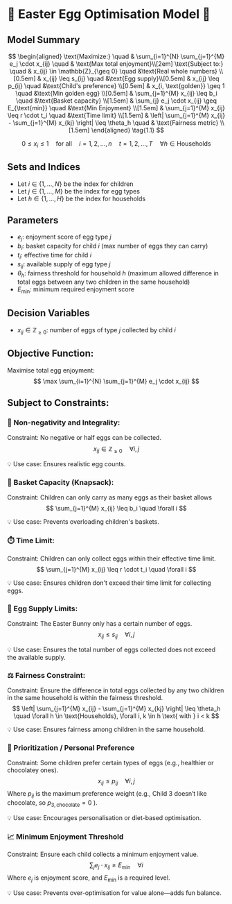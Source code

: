 # 🐰 Easter Egg Optimisation Model 🐰

## Model Summary

$$
\begin{aligned}
    \text{Maximize:} \quad &  \sum_{i=1}^{N} \sum_{j=1}^{M} e_j \cdot x_{ij}   \quad & \text{Max total enjoyment}\\[2em]
    \text{Subject to:} \quad 
    & x_{ij} \in \mathbb{Z}_{\geq 0}  \quad  &\text{Real whole numbers}  \\[0.5em]
    & x_{ij} \leq s_{ij} \quad  &\text{Egg supply}\\[0.5em]
    & x_{ij} \leq p_{ij}   \quad  &\text{Child's preference} \\[0.5em]
    &  x_{i, \text{golden}} \geq 1   \quad  &\text{Min golden egg} \\[0.5em]
    & \sum_{j=1}^{M} x_{ij} \leq b_i \quad  &\text{Basket capacity} \\[1.5em]
    & \sum_{j} e_j \cdot x_{ij} \geq E_{\text{min}}    \quad  &\text{Min Enjoyment} \\[1.5em]
    & \sum_{j=1}^{M} x_{ij} \leq r \cdot t_i  \quad  &\text{Time limit} \\[1.5em]
    & \left| \sum_{j=1}^{M} x_{ij} - \sum_{j=1}^{M} x_{kj} \right| \leq \theta_h    \quad & \text{Fairness metric} \\[1.5em]
\end{aligned}
\tag{1.1}
$$

$$
0 \leq x_i \leq 1 \quad \text{for all} \quad i = 1, 2, \ldots, n \quad t = 1, 2, \ldots, T \quad   \forall h \in \text{Households} 
$$

## Sets and Indices
- Let $i \in \{1, \dots, N\}$ be the index for children
- Let $j \in \{1, \dots, M\}$ be the index for egg types
- Let $h \in \{1, \dots, H\}$ be the index for households

## Parameters
- $e_j$: enjoyment score of egg type $j$
- $b_i$: basket capacity for child $i$ (max number of eggs they can carry)
- $t_i$: effective time for child $i$
- $s_{ij}$: available supply of egg type $j$
- $\theta_h$: fairness threshold for household $h$ (maximum allowed difference in total eggs between any two children in the same household)
- $E_{\text{min}}$: minimum required enjoyment score

## Decision Variables
- $x_{ij} \in \mathbb{Z}_{\geq 0}$: number of eggs of type $j$ collected by child $i$

## Objective Function:
Maximise total egg enjoyment:
$$
\max \sum_{i=1}^{N} \sum_{j=1}^{M} e_j \cdot x_{ij}
$$

## Subject to Constraints:

### 🔢 Non-negativity and Integrality:
Constraint: No negative or half eggs can be collected. 
$$
x_{ij} \in \mathbb{Z}_{\geq 0} \quad \forall i, j
$$

💡 Use case: Ensures realistic egg counts.

### 🧺 Basket Capacity (Knapsack):
Constraint: Children can only carry as many eggs as their basket allows 
$$
\sum_{j=1}^{M} x_{ij} \leq b_i \quad \forall i
$$

💡 Use case: Prevents overloading children's baskets.

### ⏱️ Time Limit:
Constraint: Children can only collect eggs within their effective time limit.
$$
\sum_{j=1}^{M} x_{ij} \leq r \cdot t_i \quad \forall i
$$

💡 Use case: Ensures children don't exceed their time limit for collecting eggs.

### 🥚 Egg Supply Limits: 
Constraint: The Easter Bunny only has a certain number of eggs. 
$$
x_{ij} \leq s_{ij} \quad \forall i, j
$$

💡 Use case: Ensures the total number of eggs collected does not exceed the available supply.

### ⚖️ Fairness Constraint: 
Constraint: Ensure the difference in total eggs collected by any two children in the same household is within the fairness threshold.
$$
\left| \sum_{j=1}^{M} x_{ij} - \sum_{j=1}^{M} x_{kj} \right| \leq \theta_h \quad \forall h \in \text{Households}, \forall i, k \in h \text{ with } i < k
$$

💡 Use case: Ensures fairness among children in the same household.

### 🎯 Prioritization / Personal Preference
Constraint: Some children prefer certain types of eggs (e.g., healthier or chocolatey ones).  
$$
x_{ij} \leq p_{ij} \quad \forall i, j
$$
Where $p_{ij}$ is the maximum preference weight (e.g., Child 3 doesn’t like chocolate, so $p_{3, \text{chocolate}} = 0$ ).

💡 Use case: Encourages personalisation or diet-based optimisation.

### 📈 Minimum Enjoyment Threshold
Constraint: Ensure each child collects a minimum enjoyment value.  
$$
\sum_{j} e_j \cdot x_{ij} \geq E_{\text{min}} \quad \forall i
$$ 
Where $e_j$ is enjoyment score, and $E_{\text{min}}$ is a required level.  

💡 Use case: Prevents over-optimisation for value alone—adds fun balance.
